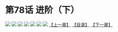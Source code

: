 # 第78话 进阶（下）
![](https://mhpic.xiaomingtaiji.net/comic/D/斗破苍穹拆分版/78话/1.jpg-zymk.middle.webp)
![](https://mhpic.xiaomingtaiji.net/comic/D/斗破苍穹拆分版/78话/2.jpg-zymk.middle.webp)
![](https://mhpic.xiaomingtaiji.net/comic/D/斗破苍穹拆分版/78话/3.jpg-zymk.middle.webp)
![](https://mhpic.xiaomingtaiji.net/comic/D/斗破苍穹拆分版/78话/4.jpg-zymk.middle.webp)
![](https://mhpic.xiaomingtaiji.net/comic/D/斗破苍穹拆分版/78话/5.jpg-zymk.middle.webp)
![](https://mhpic.xiaomingtaiji.net/comic/D/斗破苍穹拆分版/78话/6.jpg-zymk.middle.webp)
![](https://mhpic.xiaomingtaiji.net/comic/D/斗破苍穹拆分版/78话/7.jpg-zymk.middle.webp)
[【上一章】](./77.md)
[【目录】](./README.md)
[【下一章】](./79.md)
